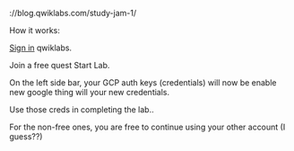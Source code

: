://blog.qwiklabs.com/study-jam-1/ 


How it works:

[Sign in](google.qwiklabs.com)  qwiklabs.

Join a free quest
Start Lab. 

On the left side bar, your GCP auth keys (credentials)  will now be enable new google thing will your new credentials.

Use those creds in completing the lab..

For the non-free ones, you are free to continue using your other account (I guess??)




